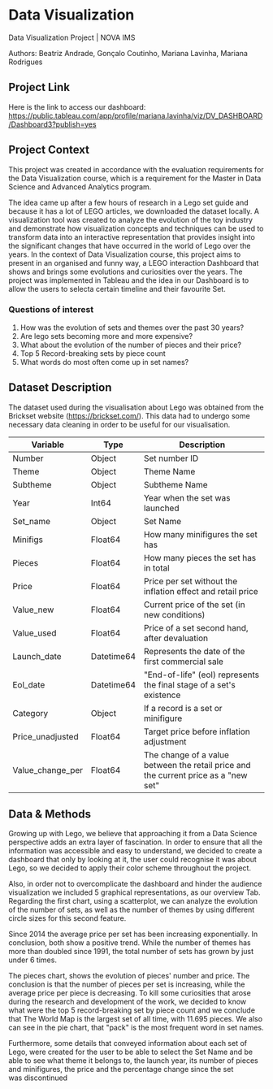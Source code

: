 # Data Visualization 

Data Visualization Project | NOVA IMS

Authors: Beatriz Andrade, Gonçalo Coutinho, Mariana Lavinha, Mariana Rodrigues

## Project Link

Here is the link to access our dashboard: https://public.tableau.com/app/profile/mariana.lavinha/viz/DV_DASHBOARD/Dashboard3?publish=yes 

## Project Context

This project was created in accordance with the evaluation requirements for the Data Visualization course, which is a requirement for the Master in Data Science and Advanced Analytics program.

The idea came up after a few hours of research in a Lego set guide and because it has a lot of LEGO articles, we downloaded the dataset locally. 
A visualization tool was created to analyze the evolution of the toy industry and demonstrate how visualization concepts and techniques can be used to transform data into an interactive representation that provides insight into the significant changes that have occurred in the world of Lego over the years. In the context of Data Visualization course, this project aims to present in an organised and funny way, a LEGO interaction Dashboard that shows and brings some evolutions and curiosities over the years. The project was implemented in Tableau and the idea in our Dashboard is to allow the users to selecta certain timeline and their favourite Set.

### Questions of interest

1. How was the evolution of sets and themes over the past 30 years?
2. Are lego sets becoming more and more expensive?
3. What about the evolution of the number of pieces and their price?
4. Top 5 Record-breaking sets by piece count
5. What words do most often come up in set names?

## Dataset Description

The dataset used during the visualisation about Lego was obtained from the Brickset website (https://brickset.com/). This data had to undergo some necessary data cleaning in order to be useful for our visualisation.

| Variable | Type | Description |
| --- | --- | --- |
| Number | Object | Set number ID |
| Theme | Object | Theme Name |
| Subtheme | Object | Subtheme Name |
| Year | Int64 | Year when the set was launched |
| Set_name | Object | Set Name  |
| Minifigs | Float64 | How many minifigures the set has |
| Pieces | Float64 | How many pieces the set has in total |
| Price | Float64 | Price per set without the inflation effect and retail price |
| Value_new | Float64 | Current price of the set (in new conditions) |
| Value_used | Float64 | Price of a set second hand, after devaluation |
| Launch_date | Datetime64 | Represents the date of the first commercial sale |
| Eol_date | Datetime64 | "End-of-life" (eol) represents the final stage of a set's existence |
| Category | Object | If a record is a set or minifigure |
| Price_unadjusted | Float64 | Target price before inflation adjustment |
| Value_change_per | Float64 | The change of a value between the retail price and the current price as a "new set" |

## Data & Methods

Growing up with Lego, we believe that approaching it from a Data Science perspective adds an extra layer of fascination. In order to ensure that all the information was accessible and easy to understand, we decided to create a dashboard that only by looking at it, the user could recognise it was about Lego, so we decided to apply their color scheme throughout the project.

Also, in order not to overcomplicate the dashboard and hinder the audience visualization we included 5 graphical representations, as our overview Tab. Regarding the first chart, using a scatterplot, we can analyze the evolution of the number of sets, as well as the number of themes by using different circle sizes for this second feature.  

Since 2014 the average price per set has been increasing exponentially. In conclusion, both show a positive trend. While the number of themes has more than doubled since 1991, the total number of sets has grown by just under 6 times.

The pieces chart, shows the evolution of pieces' number and price. The conclusion is that  the number of pieces per set is increasing, while the average price per piece is decreasing. To kill some curiosities that arose during the research and development of the work, we decided to know what were the top 5 record-breaking set by piece count and we conclude that The World Map is the largest set of all time, with 11.695 pieces. We also can see in the pie chart, that "pack" is the most frequent word in set names.

Furthermore, some details that conveyed information about each set of Lego, were created for the user to be able to select the Set Name and be able to see what theme it belongs to, the launch year, its number of pieces and minifigures, the price and the percentage change since the set was discontinued

